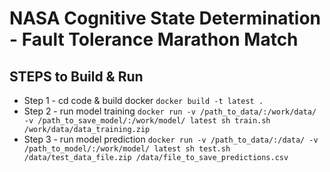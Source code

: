 # NASA Cognitive State Determination - Fault Tolerance Marathon Match
## STEPS to Build & Run

- Step 1 - cd code & build docker `docker build -t latest .` 
- Step 2 - run model training 
`docker run -v /path_to_data/:/work/data/ -v /path_to_save_model/:/work/model/ latest sh train.sh /work/data/data_training.zip`
- Step 3 - run model prediction
`docker run -v /path_to_data/:/data/ -v /path_to_model/:/work/model/ latest sh test.sh /data/test_data_file.zip /data/file_to_save_predictions.csv`
